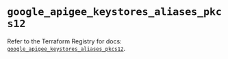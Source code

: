 # `google_apigee_keystores_aliases_pkcs12`

Refer to the Terraform Registry for docs: [`google_apigee_keystores_aliases_pkcs12`](https://registry.terraform.io/providers/hashicorp/google-beta/6.31.0/docs/resources/google_apigee_keystores_aliases_pkcs12).
